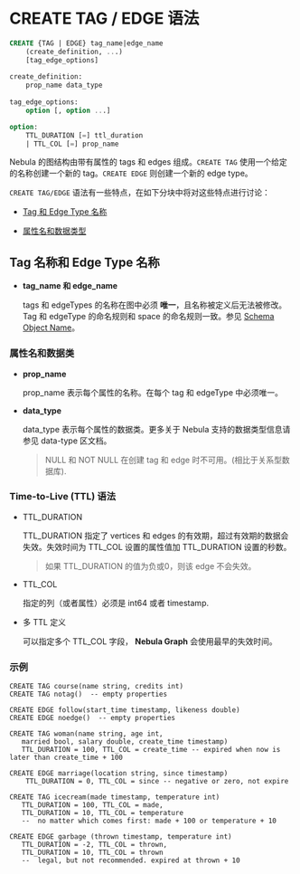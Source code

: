 # CREATE TAG / EDGE 语法

```sql
CREATE {TAG | EDGE} tag_name|edge_name
    (create_definition, ...)
    [tag_edge_options]
  
create_definition:
    prop_name data_type
    
tag_edge_options:
    option [, option ...]

option:
    TTL_DURATION [=] ttl_duration
    | TTL_COL [=] prop_name
```

Nebula 的图结构由带有属性的 tags 和 edges 组成。`CREATE TAG` 使用一个给定的名称创建一个新的 tag。`CREATE EDGE` 则创建一个新的 edge type。

`CREATE TAG/EDGE` 语法有一些特点，在如下分块中将对这些特点进行讨论：

* [Tag 和 Edge Type 名称](#tag-name-and-edgetype-name)

* [属性名和数据类型](#property-name-and-data-type)

## Tag 名称和 Edge Type 名称

* **tag_name 和 edge_name**

    tags 和 edgeTypes 的名称在图中必须 **唯一**，且名称被定义后无法被修改。Tag 和 edgeType 的命名规则和 space 的命名规则一致。参见 [Schema Object Name](../../3.language-structure/schema-object-names.md)。

### 属性名和数据类

* **prop_name**

    prop_name 表示每个属性的名称。在每个 tag 和 edgeType 中必须唯一。

* **data_type**

    data_type 表示每个属性的数据类。更多关于 Nebula 支持的数据类型信息请参见 data-type 区文档。
    
    > NULL 和 NOT NULL 在创建 tag 和 edge 时不可用。(相比于关系型数据库).

### Time-to-Live (TTL) 语法

* TTL_DURATION

    TTL_DURATION 指定了 vertices 和 edges 的有效期，超过有效期的数据会失效。失效时间为 TTL_COL 设置的属性值加 TTL_DURATION 设置的秒数。

    > 如果 TTL_DURATION 的值为负或0，则该 edge 不会失效。

* TTL_COL

    指定的列（或者属性）必须是 int64 或者 timestamp.

* 多 TTL 定义

    可以指定多个 TTL_COL 字段， **Nebula Graph** 会使用最早的失效时间。

### 示例

```
CREATE TAG course(name string, credits int) 
CREATE TAG notag()  -- empty properties

CREATE EDGE follow(start_time timestamp, likeness double)
CREATE EDGE noedge()  -- empty properties

CREATE TAG woman(name string, age int, 
   married bool, salary double, create_time timestamp)
   TTL_DURATION = 100, TTL_COL = create_time -- expired when now is later than create_time + 100
   
CREATE EDGE marriage(location string, since timestamp)
    TTL_DURATION = 0, TTL_COL = since -- negative or zero, not expire
   
CREATE TAG icecream(made timestamp, temperature int)
   TTL_DURATION = 100, TTL_COL = made,
   TTL_DURATION = 10, TTL_COL = temperature 
   --  no matter which comes first: made + 100 or temperature + 10
 
CREATE EDGE garbage (thrown timestamp, temperature int)
   TTL_DURATION = -2, TTL_COL = thrown, 
   TTL_DURATION = 10, TTL_COL = thrown 
   --  legal, but not recommended. expired at thrown + 10
```

